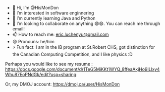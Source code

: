 - 👋 Hi, I’m @HisMonDon
- 👀 I’m interested in software enginnering
- 🌱 I’m currently learning Java and Python
- 💞️ I’m looking to collaborate on anything 😄😄. You can reach me through email!
- 📫 How to reach me: eric.luchenyu@gmail.com
- 😄 Pronouns: he/him
- ⚡ Fun fact: I am in the IB program at St.Robert CHS, got distinction for the Canadian Computing Competition, and I like physics :D

<!---
HisMonDon/HisMonDon is a ✨ special ✨ repository because its `README.md` (this file) appears on your GitHub profile.
You can click the Preview link to take a look at your changes.
--->
Perhaps you would like to see my resume : https://docs.google.com/document/d/1TeG5MiKKt1WYQ_8ffeaAkjHo9ILlxy4Whu87EoPNdGk/edit?usp=sharing

Or, my DMOJ account: https://dmoj.ca/user/HisMonDon
